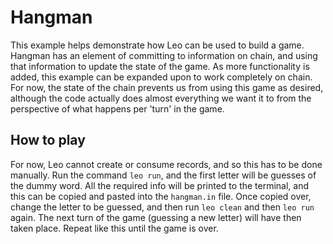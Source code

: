 # Hangman

This example helps demonstrate how Leo can be used to build a game. Hangman has an element of committing to information on chain, and using that information to update the state of the game. As more functionality is added, this example can be expanded upon to work completely on chain. For now, the state of the chain prevents us from using this game as desired, although the code actually does almost everything we want it to from the perspective of what happens per 'turn' in the game.

## How to play
For now, Leo cannot create or consume records, and so this has to be done manually. Run the command `leo run`, and the first letter will be guesses of the dummy word. All the required info will be printed to the terminal, and this can be copied and pasted into the `hangman.in` file. Once copied over, change the letter to be guessed, and then run `leo clean` and then `leo run` again. The next turn of the game (guessing a new letter) will have then taken place. Repeat like this until the game is over.
